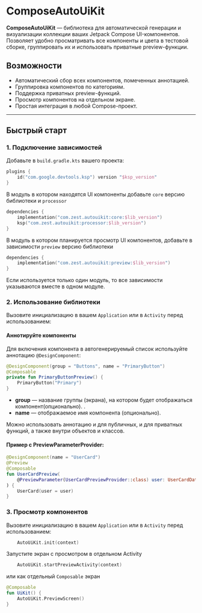 
# ComposeAutoUiKit

**ComposeAutoUiKit** — библиотека для автоматической генерации и визуализации коллекции ваших Jetpack Compose UI-компонентов. Позволяет удобно просматривать все компоненты и цвета в тестовой сборке, группировать их и использовать приватные preview-функции.

## Возможности

- Автоматический сбор всех компонентов, помеченных аннотацией.
- Группировка компонентов по категориям.
- Поддержка приватных preview-функций.
- Просмотр компонентов на отдельном экране.
- Простая интеграция в любой Compose-проект.

---  

## Быстрый старт

### 1. Подключение зависимостей

Добавьте в `build.gradle.kts` вашего проекта:

```kotlin  
plugins {  
    id("com.google.devtools.ksp") version "$ksp_version"
}  
```

В модуль в котором находятся UI компоненты добавьте `core` версию библиотеки и `processor`

```kotlin
dependencies {  
    implementation("com.zest.autouikit:core:$lib_version") 
    ksp("com.zest.autouikit:processor:$lib_version")
}  
```  

В модуль в котором планируется просмотр UI компонентов, добавьте в зависимости `preview` версию библиотеки

```kotlin
dependencies {  
    implementation("com.zest.autouikit:preview:$lib_version")
}  
```  

Если используется только один модуль, то все зависимости указываются вместе в одном модуле.

### 2. Использование библиотеки

Вызовите инициализацию в вашем `Application` или в `Activity` перед использованием:

####  Аннотируйте компоненты

Для включения компонента в автогенерируемый список используйте аннотацию `@DesignComponent`:

```kotlin  
@DesignComponent(group = "Buttons", name = "PrimaryButton")  
@Composable  
private fun PrimaryButtonPreview() {  
    PrimaryButton("Primary")
}  
```  

- **group** — название группы (экрана), на котором будет отображаться компонент(опционально).  .
- **name** — отображаемое имя компонента (опционально).

Можно использовать аннотацию и для публичных, и для приватных функций, а также внутри объектов и классов.

#### Пример с PreviewParameterProvider:

```kotlin  
@DesignComponent(name = "UserCard")  
@Preview  
@Composable  
fun UserCardPreview(  
    @PreviewParameter(UserCardPreviewProvider::class) user: UserCardData  
) {  
    UserCard(user = user)  
}  
```    

### 3. Просмотр компонентов

Вызовите инициализацию в вашем `Application` или в `Activity` перед использованием:

```kotlin  
    AutoUiKit.init(context)  
```  

Запустите экран с просмотром в отдельном Activity
```kotlin
    AutoUiKit.startPreviewActivity(context)
```

или как отдельный `Composable` экран

```kotlin
@Composable  
fun UiKit() {  
    AutoUiKit.PreviewScreen()  
}
```
